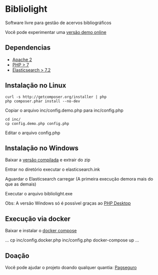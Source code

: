 # Bibliolight

Software livre para gestão de acervos bibliográficos

Você pode experimentar uma [versão demo online](http://tecbib.com/bibliolight/)

## Dependencias

- [Apache 2](https://httpd.apache.org/)
- [PHP > 7](https://www.php.net/)
- [Elasticsearch > 7.2](https://www.elastic.co/pt/products/elasticsearch)

## Instalação no Linux

```
curl -s http://getcomposer.org/installer | php
php composer.phar install --no-dev
```

Copiar o arquivo inc/config.demo.php para inc/config.php

```
cd inc/
cp config.demo.php config.php
```

Editar o arquivo config.php

## Instalação no Windows

Baixar a [versão compilada](https://github.com/trmurakami/Bibliolight/releases/download/v1.1/bibliolight_v1.1.zip) e extrair do zip

Entrar no diretório executar o elasticsearch.ink

Aguardar o Elasticsearch carregar (A primeira execução demora mais do que as demais)

Executar o arquivo bibliolight.exe

Obs: A versão Windows só é possível graças ao [PHP Desktop](https://github.com/cztomczak/phpdesktop)


## Execução via docker

Baixar e instalar o [docker compose](https://docs.docker.com/compose/install/)

...
cp inc/config.docker.php inc/config.php
docker-compose up
...

## Doação

Você pode ajudar o projeto doando qualquer quantia: [Pagseguro](https://pag.ae/7VbJhhRHP)
